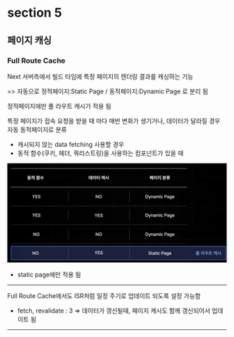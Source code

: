 # section 5

## 페이지 캐싱

### Full Route Cache

Next 서버측에서 빌드 타임에 특정 페이지의 렌더링 결과를 캐싱하는 기능

=> 자동으로 정적페이지:Static Page / 동적페이지:Dynamic Page 로 분리 됨

정적페이지에만 풀 라우트 캐시가 적용 됨

특정 페이지가 접속 요청을 받을 때 마다 매번 변화가 생기거나, 데이터가 달라질 경우 자동 동적페이지로 분류

- 캐시되지 않는 data fetching 사용할 경우
- 동적 함수(쿠키, 헤더, 쿼리스트링)을 사용하는 컴포넌트가 있을 때

![alt text](image-1.png)

- static page에만 적용 됨

---

Full Route Cache에서도 ISR처럼 일정 주기로 업데이트 되도록 설정 가능함

- fetch, revalidate : 3 => 데이터가 갱신될때, 페이지 캐시도 함께 갱신되어서 업데이트 됨

---

